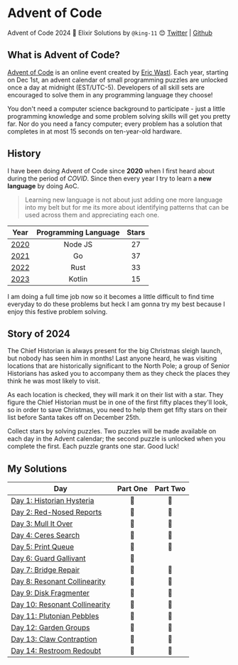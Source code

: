 # Advent of Code
Advent of Code 2024 🎄 Elixir Solutions by
`@king-11` 😊 [Twitter](https://twitter.com/1108King) | [Github](https://github.com/king-11)

## What is Advent of Code?
[Advent of Code](http://adventofcode.com) is an online event created by [Eric Wastl](https://twitter.com/ericwastl). Each year, starting on Dec 1st, an advent calendar of small programming puzzles are unlocked once a day at midnight (EST/UTC-5). Developers of all skill sets are encouraged to solve them in any programming language they choose!

You don't need a computer science background to participate - just a little programming knowledge and some problem solving skills will get you pretty far. Nor do you need a fancy computer; every problem has a solution that completes in at most 15 seconds on ten-year-old hardware.

## History

I have been doing Advent of Code since **2020** when I first heard about during the period of *COVID*. Since then every year I try to learn a **new language** by doing AoC.

>Learning new language is not about just adding one more language into my belt but for me its more about identifying patterns that can be used across them and appreciating each one.

| Year | Programming Language | Stars |
|:----:|:--------------------:|:-----:|
| [2020](./2020) | Node JS | 27 |
| [2021](./2021) | Go | 37 |
| [2022](./2022) | Rust | 33 |
| [2023](./2023) | Kotlin | 15 |

I am doing a full time job now so it becomes a little difficult to find time everyday to do these problems but heck I am gonna try my best because I enjoy this festive problem solving.

## Story of 2024

The Chief Historian is always present for the big Christmas sleigh launch, but nobody has seen him in months! Last anyone heard, he was visiting locations that are historically significant to the North Pole; a group of Senior Historians has asked you to accompany them as they check the places they think he was most likely to visit.

As each location is checked, they will mark it on their list with a star. They figure the Chief Historian must be in one of the first fifty places they'll look, so in order to save Christmas, you need to help them get fifty stars on their list before Santa takes off on December 25th.

Collect stars by solving puzzles. Two puzzles will be made available on each day in the Advent calendar; the second puzzle is unlocked when you complete the first. Each puzzle grants one star. Good luck!

## My Solutions

| Day                                                                 | Part One | Part Two |
|---------------------------------------------------------------------|:--------:|:--------:|
| [Day 1: Historian Hysteria](./lib/advent_of_code/day_01.ex)         |    🌟    |    🌟    |
| [Day 2: Red-Nosed Reports](./lib/advent_of_code/day_02.ex)          |    🌟    |    🌟    |
| [Day 3: Mull It Over](./lib/advent_of_code/day_03.ex)               |    🌟    |    🌟    |
| [Day 4: Ceres Search](./lib/advent_of_code/day_04.ex)               |    🌟    |    🌟    |
| [Day 5: Print Queue](./lib/advent_of_code/day_05.ex)                |    🌟    |    🌟    |
| [Day 6: Guard Gallivant](./lib/advent_of_code/day_06.ex)            |    🌟    |          |
| [Day 7: Bridge Repair](./lib/advent_of_code/day_07.ex)              |    🌟    |    🌟    |
| [Day 8: Resonant Collinearity](./lib/advent_of_code/day_08.ex)      |    🌟    |    🌟    |
| [Day 9: Disk Fragmenter](./lib/advent_of_code/day_09.py)            |    🌟    |    🌟    |
| [Day 10: Resonant Collinearity](./lib/advent_of_code/day_10.ex)     |    🌟    |    🌟    |
| [Day 11: Plutonian Pebbles](./lib/advent_of_code/day_11.ex)         |    🌟    |    🌟    |
| [Day 12: Garden Groups](./lib/advent_of_code/day_12.ex)             |    🌟    |    🌟    |
| [Day 13: Claw Contraption](./lib/advent_of_code/day_13.ex)          |    🌟    |    🌟    |
| [Day 14: Restroom Redoubt](./lib/advent_of_code/day_14.ex)          |    🌟    |    🌟    |
